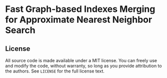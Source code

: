 # Fast Graph-based Indexes Merging for Approximate Nearest Neighbor Search



## License

All source code is made available under a MIT license. You can freely
use and modify the code, without warranty, so long as you provide attribution
to the authors. See `LICENSE` for the full license text.
